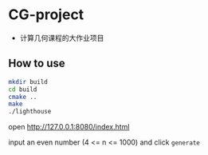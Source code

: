 # CG-project

- 计算几何课程的大作业项目

## How to use
```bash
mkdir build
cd build
cmake ..
make
./lighthouse
```

open http://127.0.0.1:8080/index.html

input an even number (4 <= n <= 1000) and click `generate`

